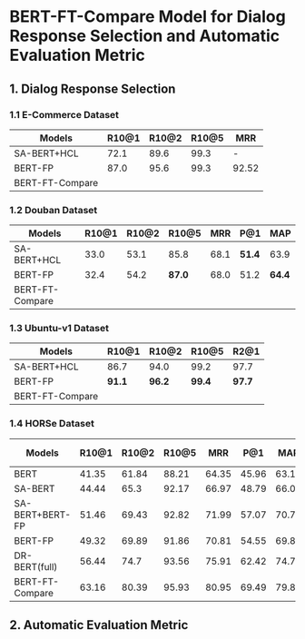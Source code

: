 # BERT-FT-Compare Model for Dialog Response Selection and Automatic Evaluation Metric

## 1. Dialog Response Selection

### 1.1 E-Commerce Dataset

| Models             | R10@1 | R10@2 | R10@5 | MRR   |
| ------------------ | ----- | ----- | ----- | ----- |
| SA-BERT+HCL        | 72.1  | 89.6  | 99.3  | -     |
| BERT-FP            | 87.0  | 95.6  | 99.3  | 92.52 |
| BERT-FT-Compare    |       |       |       |       |

### 1.2 Douban Dataset

| Models             | R10@1 | R10@2 | R10@5 | MRR   |  P@1  |  MAP   |
| ------------------ | ----- | ----- | ----- | ----- | ----- | ------ |
| SA-BERT+HCL        | 33.0  | 53.1  | 85.8  | 68.1  | **51.4**  | 63.9   |
| BERT-FP            | 32.4  | 54.2  | **87.0**  | 68.0  | 51.2  | **64.4**   |
| BERT-FT-Compare    |       |       |       |       |      |     |

### 1.3 Ubuntu-v1 Dataset

| Models         | R10@1 | R10@2 | R10@5 | R2@1   |
| -------------- | ----- | ----- | ----- | ------ |
| SA-BERT+HCL    | 86.7  | 94.0  | 99.2  | 97.7   |
| BERT-FP        | **91.1**  | **96.2**  | **99.4**  | **97.7**   |
| BERT-FT-Compare|       |       |       |       |      |     |

### 1.4 HORSe Dataset

| Models             | R10@1 | R10@2 | R10@5 | MRR   |  P@1  |  MAP   | Time Cost(ms) |
| ------------------ | ----- | ----- | ----- | ----- | ----- | ------ | --------- |
| BERT               | 41.35 | 61.84 | 88.21 | 64.35 | 45.96 | 63.18  | 14800.94  |
| SA-BERT            | 44.44 | 65.3  | 92.17 | 66.97 | 48.79 | 66.03  | 15135.32  |
| SA-BERT+BERT-FP    | 51.46 | 69.43  | 92.82 | 71.99 | 57.07 | 70.72  | 15135.32  |
| BERT-FP            | 49.32 | 69.89 | 91.86 | 70.81 | 54.55 | 69.8   | 21150.52  |
| DR-BERT(full)      | 56.44 | 74.7  | 93.56 | 75.91 | 62.42 | 74.75  | 21150.52  |
| BERT-FT-Compare    | 63.16 | 80.39 | 95.93 | 80.95 | 69.49 | 79.82  |

## 2. Automatic Evaluation Metric
